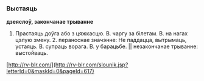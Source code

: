 ### Выстаяць
**дзеяслоў, закончанае трыванне**

1. Прастаяць доўга або з цяжкасцю. В. чаргу за білетам. В. на нагах цэлую змену. 2. пераноснае значэнне: Не паддацца, вытрымаць, устаяць. В. супраць ворага. В. у барацьбе. || незакончанае трыванне: выстойваць.

<a rel="author">[http://rv-blr.com/](http://rv-blr.com/slounik.jsp?letterId=0&maskId=0&pageId=617)</a>
